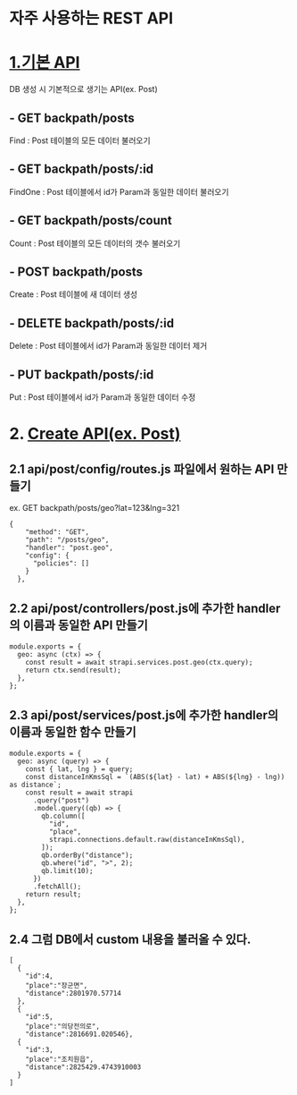 # 자주 사용하는 REST API

# [1.기본 API](https://strapi.io/documentation/v3.x/content-api/api-endpoints.html#endpoints)

DB 생성 시 기본적으로 생기는 API(ex. Post)

## - GET backpath/posts

Find : Post 테이블의 모든 데이터 불러오기

## - GET backpath/posts/:id

FindOne : Post 테이블에서 id가 Param과 동일한 데이터 불러오기

## - GET backpath/posts/count

Count : Post 테이블의 모든 데이터의 갯수 불러오기

## - POST backpath/posts

Create : Post 테이블에 새 데이터 생성

## - DELETE backpath/posts/:id

Delete : Post 테이블에서 id가 Param과 동일한 데이터 제거

## - PUT backpath/posts/:id

Put : Post 테이블에서 id가 Param과 동일한 데이터 수정

# 2. [Create API(ex. Post)](https://strapi.io/documentation/v3.x/concepts/routing.html#concept)

## 2.1 api/post/config/routes.js 파일에서 원하는 API 만들기

ex. GET backpath/posts/geo?lat=123&lng=321

```
{
    "method": "GET",
    "path": "/posts/geo",
    "handler": "post.geo",
    "config": {
      "policies": []
    }
  },
```

## 2.2 api/post/controllers/post.js에 추가한 handler의 이름과 동일한 API 만들기

```
module.exports = {
  geo: async (ctx) => {
    const result = await strapi.services.post.geo(ctx.query);
    return ctx.send(result);
  },
};
```

## 2.3 api/post/services/post.js에 추가한 handler의 이름과 동일한 함수 만들기

```
module.exports = {
  geo: async (query) => {
    const { lat, lng } = query;
    const distanceInKmsSql = `(ABS(${lat} - lat) + ABS(${lng} - lng)) as distance`;
    const result = await strapi
      .query("post")
      .model.query((qb) => {
        qb.column([
          "id",
          "place",
          strapi.connections.default.raw(distanceInKmsSql),
        ]);
        qb.orderBy("distance");
        qb.where("id", ">", 2);
        qb.limit(10);
      })
      .fetchAll();
    return result;
  },
};
```

## 2.4 그럼 DB에서 custom 내용을 불러올 수 있다.

```
[
  {
    "id":4,
    "place":"장군면",
    "distance":2801970.57714
  },
  {
    "id":5,
    "place":"의당전의로",
    "distance":2816691.020546},
  {
    "id":3,
    "place":"조치원읍",
    "distance":2825429.4743910003
  }
]
```
